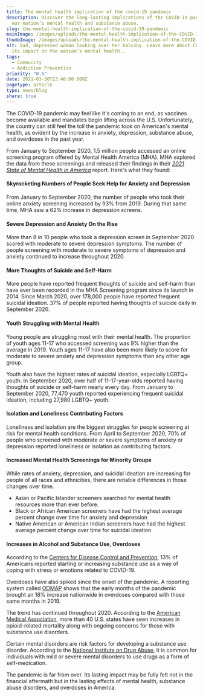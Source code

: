 ```yaml
---
title: The mental health implication of the covid-19 pandemic
description: Discover the long-lasting implications of the COVID-19 pandemic on
  our nation’s mental health and substance abuse.
slug: the-mental-health-implication-of-the-covid-19-pandemic
mainImage: /images/uploads/the-mental-health-implication-of-the-COVID-19-pandemic.jpg
thumbImage: /images/uploads/the-mental-health-implication-of-the-COVID-19-pandemic.jpg
alt: Sad, depressed woman looking over her balcony. Learn more about COVID and
  its impact on the nation’s mental health..
tags:
  - Community
  - Addiction Prevention
priority: "0.5"
date: 2021-03-30T23:46:00.000Z
pagetype: article
type: news/blog
share: true
---
```

The COVID-19 pandemic may feel like it's coming to an end, as vaccines become available and mandates begin lifting across the U.S. Unfortunately, the country can still feel the toll the pandemic took on American's mental health, as evident by the increase in anxiety, depression, substance abuse, and overdoses in the past year.

From January to September 2020, 1.5 million people accessed an online screening program offered by Mental Health America (MHA). MHA explored the data from these screenings and released their findings in their *[2021 State of Mental Health in America](https://mhanational.org/research-reports/covid-19-and-mental-health-growing-crisis)* report. Here's what they found:

#### Skyrocketing Numbers of People Seek Help for Anxiety and Depression

From January to September 2020, the number of people who took their online anxiety screening increased by 93% from 2019. During that same time, MHA saw a 62% increase in depression screens.

#### Severe Depression and Anxiety On the Rise


More than 8 in 10 people who took a depression screen in September 2020 scored with moderate to severe depression symptoms. The number of people screening with moderate to severe symptoms of depression and anxiety continued to increase throughout 2020. 

#### More Thoughts of Suicide and Self-Harm


More people have reported frequent thoughts of suicide and self-harm than have ever been recorded in the MHA Screening program since its launch in 2014. Since March 2020, over 178,000 people have reported frequent suicidal ideation. 37% of people reported having thoughts of suicide daily in September 2020. 

#### Youth Struggling with Mental Health


Young people are struggling most with their mental health. The proportion of youth ages 11-17 who accessed screening was 9% higher than the average in 2019. Youth ages 11-17 have also been more likely to score for moderate to severe anxiety and depression symptoms than any other age group.

Youth also have the highest rates of suicidal ideation, especially LGBTQ+ youth. In September 2020, over half of 11-17-year-olds reported having thoughts of suicide or self-harm nearly every day. From January to September 2020, 77,470 youth reported experiencing frequent suicidal ideation, including 27,980 LGBTQ+ youth. 

#### Isolation and Loneliness Contributing Factors


Loneliness and isolation are the biggest struggles for people screening at risk for mental health conditions. From April to September 2020, 70% of people who screened with moderate or severe symptoms of anxiety or depression reported loneliness or isolation as contributing factors.

#### Increased Mental Health Screenings for Minority Groups


While rates of anxiety, depression, and suicidal ideation are increasing for people of all races and ethnicities, there are notable differences in those changes over time. 

-   Asian or Pacific Islander screeners searched for mental health resources more than ever before. 
-   Black or African American screeners have had the highest average percent change over time for anxiety and depression
-   Native American or American Indian screeners have had the highest average percent change over time for suicidal ideation

#### Increases in Alcohol and Substance Use, Overdoses


According to the [Centers for Disease Control and Prevention](https://www.cdc.gov/mmwr/volumes/69/wr/mm6932a1.htm), 13% of Americans reported starting or increasing substance use as a way of coping with stress or emotions related to COVID-19. 

Overdoses have also spiked since the onset of the pandemic. A reporting system called [ODMAP](https://www.odmap.org/) shows that the early months of the pandemic brought an 18% increase nationwide in overdoses compared with those same months in 2019. 

The trend has continued throughout 2020. According to the [American Medical Association](https://www.ama-assn.org/system/files/2020-12/issue-brief-increases-in-opioid-related-overdose.pdf), more than 40 U.S. states have seen increases in opioid-related mortality along with ongoing concerns for those with substance use disorders.

Certain mental disorders are risk factors for developing a substance use disorder. According to the [National Institute on Drug Abuse](https://www.drugabuse.gov/publications/research-reports/common-comorbidities-substance-use-disorders/why-there-comorbidity-between-substance-use-disorders-mental-illnesses), it is common for individuals with mild or severe mental disorders to use drugs as a form of self-medication.

The pandemic is far from over. Its lasting impact may be fully felt not in the financial aftermath but in the lasting effects of mental health, substance abuse disorders, and overdoses in America.
